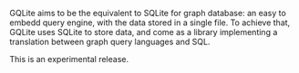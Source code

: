 GQLite aims to be the equivalent to SQLite for graph database: an easy to embedd query engine, with the data stored in a single file. To achieve that, GQLite uses SQLite to store data, and come as a library implementing a translation between graph query languages and SQL.

This is an experimental release.